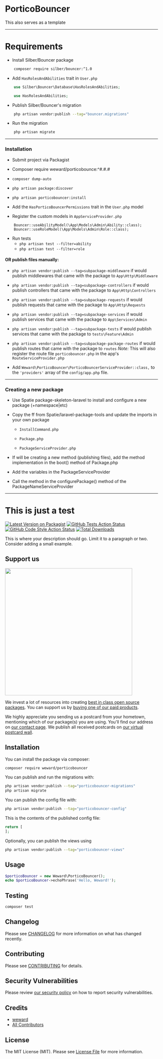 # PorticoBouncer

This also serves as a template

---

# Requirements

- Install Silber/Bouncer package

```sh
    composer require silber/bouncer:^1.0
```

- Add `HasRolesAndAbilities` trait in `User.php`

```php
    use Silber\Bouncer\Database\HasRolesAndAbilities;

    use HasRolesAndAbilities;
```

- Publish Silber/Bouncer's migration 

```sh
    php artisan vendor:publish --tag="bouncer.migrations"
```

- Run the migration

```sh 
    php artisan migrate
```


---

### Installation

- Submit project via Packagist

- Composer require weward/porticobounce:^#.#.#

- `composer dump-auto`

- `php artisan package:discover`

- `php artisan porticobouncer:install`

- Add the `HasPorticoBouncerPermissions` trait in the `User.php` model

- Register the custom models in `AppServiceProvider.php`

```
    Bouncer::useAbilityModel(\App\Models\Admin\Ability::class);
    Bouncer::useRoleModel(\App\Models\Admin\Role::class);
```

- Run tests
    - `php artisan test --filter=ability`
    - `php artisan test --filter=role`

#### OR publish files manually:

- `php artisan vendor:publish --tag=subpackage-middleware` if would publish middlewares that came with the package to `App\Http\Middleware`
- `php artisan vendor:publish --tag=subpackage-controllers` if would publish controllers that came with the package to `App\Http\Controllers`
- `php artisan vendor:publish --tag=subpackage-requests` if would publish requests that came with the package to `App\Http\Requests`
- `php artisan vendor:publish --tag=subpackage-services` if would publish services that came with the package to `App\Services\Admin`
- `php artisan vendor:publish --tag=subpackage-tests` if would publish services that came with the package to `tests\Feature\Admin`
- `php artisan vendor:publish --tag=subpackage-package-routes` if would publish routes that came with the package to `routes` *Note:* This will also register the route file `porticobouncer.php` in the app's `RouteServiceProvider.php`

- Add `Weward\PorticoBouncer\PorticoBouncerServiceProvider::class,` to the `'providers'` array of the `config/app.php` file. 

---

### Creating a new package

- Use Spatie package-skeleton-laravel to install and configure a new package (+namespace|etc)

- Copy the ff from Spatie/laravel-package-tools and update the imports in your own package

    - `InstallCommand.php`

    - `Package.php`

    - `PackageServiceProvider.php`

- If will be creating a new method (publishing files), add the method implementation in the boot() method of Package.php

- Add the variables in the PackageServiceProvider

- Call the method in the configurePackage() method of the PackageNameServiceProvider

---



# This is just a test

[![Latest Version on Packagist](https://img.shields.io/packagist/v/weward/porticobouncer.svg?style=flat-square)](https://packagist.org/packages/weward/porticobouncer)
[![GitHub Tests Action Status](https://img.shields.io/github/actions/workflow/status/weward/porticobouncer/run-tests.yml?branch=main&label=tests&style=flat-square)](https://github.com/weward/porticobouncer/actions?query=workflow%3Arun-tests+branch%3Amain)
[![GitHub Code Style Action Status](https://img.shields.io/github/actions/workflow/status/weward/porticobouncer/fix-php-code-style-issues.yml?branch=main&label=code%20style&style=flat-square)](https://github.com/weward/porticobouncer/actions?query=workflow%3A"Fix+PHP+code+style+issues"+branch%3Amain)
[![Total Downloads](https://img.shields.io/packagist/dt/weward/porticobouncer.svg?style=flat-square)](https://packagist.org/packages/weward/porticobouncer)

This is where your description should go. Limit it to a paragraph or two. Consider adding a small example.

## Support us

[<img src="https://github-ads.s3.eu-central-1.amazonaws.com/PorticoBouncer.jpg?t=1" width="419px" />](https://spatie.be/github-ad-click/PorticoBouncer)

We invest a lot of resources into creating [best in class open source packages](https://spatie.be/open-source). You can support us by [buying one of our paid products](https://spatie.be/open-source/support-us).

We highly appreciate you sending us a postcard from your hometown, mentioning which of our package(s) you are using. You'll find our address on [our contact page](https://spatie.be/about-us). We publish all received postcards on [our virtual postcard wall](https://spatie.be/open-source/postcards).

## Installation

You can install the package via composer:

```bash
composer require weward/porticobouncer
```

You can publish and run the migrations with:

```bash
php artisan vendor:publish --tag="porticobouncer-migrations"
php artisan migrate
```

You can publish the config file with:

```bash
php artisan vendor:publish --tag="porticobouncer-config"
```

This is the contents of the published config file:

```php
return [
];
```

Optionally, you can publish the views using

```bash
php artisan vendor:publish --tag="porticobouncer-views"
```

## Usage

```php
$porticoBouncer = new Weward\PorticoBouncer();
echo $porticoBouncer->echoPhrase('Hello, Weward!');
```

## Testing

```bash
composer test
```

## Changelog

Please see [CHANGELOG](CHANGELOG.md) for more information on what has changed recently.

## Contributing

Please see [CONTRIBUTING](CONTRIBUTING.md) for details.

## Security Vulnerabilities

Please review [our security policy](../../security/policy) on how to report security vulnerabilities.

## Credits

- [weward](https://github.com/weward)
- [All Contributors](../../contributors)

## License

The MIT License (MIT). Please see [License File](LICENSE.md) for more information.
